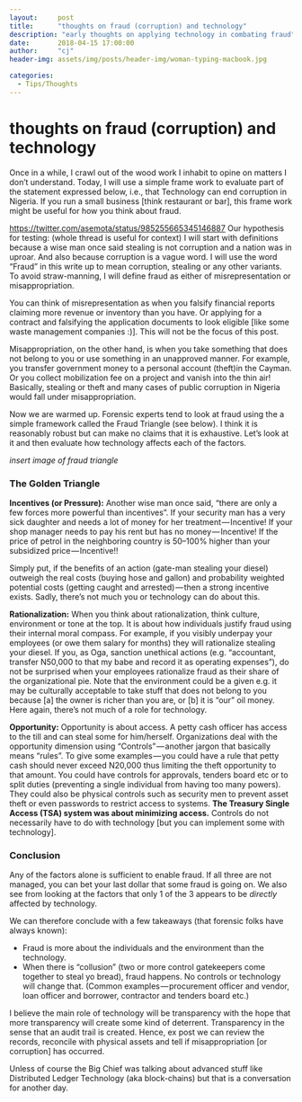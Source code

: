 ```yaml
---
layout:     post
title:      "thoughts on fraud (corruption) and technology"
description: "early thoughts on applying technology in combating fraud"
date:       2018-04-15 17:00:00
author:     "cj"
header-img: assets/img/posts/header-img/woman-typing-macbook.jpg

categories:
  - Tips/Thoughts
---
```


# thoughts on fraud (corruption) and technology

Once in a while, I crawl out of the wood work I inhabit to opine on matters I don’t understand. Today, I will use a simple frame work to evaluate part of the statement expressed below, i.e., that Technology can end corruption in Nigeria. If you run a small business [think restaurant or bar], this frame work might be useful for how you think about fraud.

https://twitter.com/asemota/status/985255665345146887
Our hypothesis for testing: (whole thread is useful for context)
I will start with definitions because a wise man once said stealing is not corruption and a nation was in uproar. And also because corruption is a vague word. I will use the word “Fraud” in this write up to mean corruption, stealing or any other variants. To avoid straw-manning, I will define fraud as either of misrepresentation or misappropriation.

You can think of misrepresentation as when you falsify financial reports claiming more revenue or inventory than you have. Or applying for a contract and falsifying the application documents to look eligible [like some waste management companies :)]. This will not be the focus of this post.

Misappropriation, on the other hand, is when you take something that does not belong to you or use something in an unapproved manner. For example, you transfer government money to a personal account (theft)in the Cayman. Or you collect mobilization fee on a project and vanish into the thin air! Basically, stealing or theft and many cases of public corruption in Nigeria would fall under misappropriation.

Now we are warmed up. Forensic experts tend to look at fraud using the a simple framework called the Fraud Triangle (see below). I think it is reasonably robust but can make no claims that it is exhaustive. Let’s look at it and then evaluate how technology affects each of the factors.

*insert image of fraud triangle*

### The Golden Triangle
**Incentives (or Pressure):** Another wise man once said, “there are only a few forces more powerful than incentives”. If your security man has a very sick daughter and needs a lot of money for her treatment — Incentive! If your shop manager needs to pay his rent but has no money — Incentive! If the price of petrol in the neighboring country is 50–100% higher than your subsidized price — Incentive!!

Simply put, if the benefits of an action (gate-man stealing your diesel) outweigh the real costs (buying hose and gallon) and probability weighted potential costs (getting caught and arrested) — then a strong incentive exists. Sadly, there’s not much you or technology can do about this.

**Rationalization:** When you think about rationalization, think culture, environment or tone at the top. It is about how individuals justify fraud using their internal moral compass. For example, if you visibly underpay your employees (or owe them salary for months) they will rationalize stealing your diesel. If you, as Oga, sanction unethical actions (e.g. “accountant, transfer N50,000 to that my babe and record it as operating expenses”), do not be surprised when your employees rationalize fraud as their share of the organizational pie. Note that the environment could be a given e.g. it may be culturally acceptable to take stuff that does not belong to you because [a] the owner is richer than you are, or [b] it is “our” oil money. Here again, there’s not much of a role for technology.

**Opportunity:** Opportunity is about access. A petty cash officer has access to the till and can steal some for him/herself. Organizations deal with the opportunity dimension using “Controls” — another jargon that basically means “rules”. To give some examples — you could have a rule that petty cash should never exceed N20,000 thus limiting the theft opportunity to that amount. You could have controls for approvals, tenders board etc or to split duties (preventing a single individual from having too many powers). They could also be physical controls such as security men to prevent asset theft or even passwords to restrict access to systems. **The Treasury Single Access (TSA) system was about minimizing access.** Controls do not necessarily have to do with technology [but you can implement some with technology].

### Conclusion

Any of the factors alone is sufficient to enable fraud. If all three are not managed, you can bet your last dollar that some fraud is going on. We also see from looking at the factors that only 1 of the 3 appears to be *directly* affected by technology.

We can therefore conclude with a few takeaways (that forensic folks have always known):

- Fraud is more about the individuals and the environment than the technology.
- When there is “collusion” (two or more control gatekeepers come together to steal yo bread), fraud happens. No controls or technology will change that. (Common examples — procurement officer and vendor, loan officer and borrower, contractor and tenders board etc.)

I believe the main role of technology will be transparency with the hope that more transparency will create some kind of deterrent. Transparency in the sense that an audit trail is created. Hence, ex post we can review the records, reconcile with physical assets and tell if misappropriation [or corruption] has occurred.

Unless of course the Big Chief was talking about advanced stuff like Distributed Ledger Technology (aka block-chains) but that is a conversation for another day.
